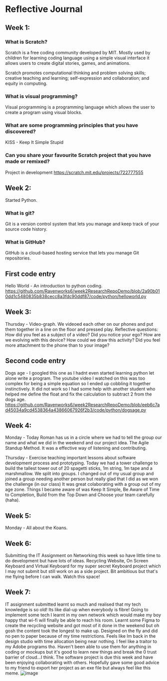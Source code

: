 # Reflective Journal

## Week 1:

### What is Scratch?
Scratch is a free coding community developed by MIT. Mostly used by children for learning coding language using a simple visual interface it allows users to create digital stories, games, and animations.

Scratch promotes computational thinking and problem solving skills; creative teaching and learning; self-expression and collaboration; and equity in computing.

### What is visual programming?
Visual programming is a programming language which allows the user to create a program using visual blocks.

### What are some programming principles that you have discovered?
KISS - Keep It Simple Stupid


### Can you share your favourite Scratch project that you have made or remixed?
Project in development
https://scratch.mit.edu/projects/722777555

## Week 2:
Started Python.

### What is git?
Git is a version control system that lets you manage and keep track of your source code history.

### What is GitHub?
 GitHub is a cloud-based hosting service that lets you manage Git repositories.
 
## First code entry
Hello World - An introduction to python coding.
https://github.com/Ravenworks6/week2ResearchRepoDemo/blob/2a90b010dd1c5480835b838cecc8a3fdc90ddf87/code/python/helloworld.py

## Week 3:
Thursday - Video-graph. We videoed each other on our phones and put them together in a line on the floor and pressed play.  Reflective questions: How did you feel as a subject of a video? Did you notice your ego? How are we evolving with this device? How could we draw this activity? Did you feel more attachment to the phone than to your image?

## Second code entry
Dogs age - I googled this one as I hadnt even started learning python let alone write a program.  The youtube video I watched on this was too complex for being a simple equation so I ended up cobbling it together instinctively.  It did not work so I had some help with another student who helped me define the float and fix the calculation to subtract 2 from the dogs age.
https://github.com/Ravenworks6/week2ResearchRepoDemo/blob/eeb6c7ad45034a9cd4538364a43866067926f2b3/code/python/dogsage.py

## Week 4:
Monday - Today Roman has us in a circle where we had to tell the group our name and what we did in the weekend and our project idea.  The Agile Standup Method.  It was a effective way of listening and contributing.

Thursday - Exercise teaching important lessons about software development process and prototyping. Today we had a tower challenge to build the tallest tower out of 20 spagetti sticks, 1m string, 1m tape and a marshmallow.  We split into groups. I changed out of my usual group and joined a group needing another person but really glad that I did as we won the challenge (in our class) It was great colaborating with a group out of my age zone. Things I became aware of was Keep It Simple, Be Aware of Time to Completion, Build from the Top Down and Choose your team carefully (haha). 

## Week 5:
Monday - All about the Koans.

## Week 6:
Submitting the IT Assignment on Networking this week so have little time to do development but have lots of ideas.  Recycling Website, On Screen Keyboard and Virtual Keyboard for my super secret Keyboard project which I may not submit but still work on as a side project.  Bit ambitious but that's me flying before I can walk. Watch this space!

## Week 7:
IT assignment submitted learnt so much and realised that my tech knowledge is so old! Its like dial-up when everybody is fibre! Going to implement some tech I learnt in my own network which would make my boy happy that wi-fi will finally be able to reach his room. Learnt some Figma to create the recycling website and got most of it done in the weekend but oh gosh the content took the longest to make up. Designed on the fly and did no pen to paper because of my time restrictions.  Feels like Im back in the design studio with time allocation being near nothing.  I feel like a traitor to my Adobe programs tho.  Haven't been able to use them for anything in coding or mockups but it's good to learn new things and break the 0 trust barrier of cloud...I think.  The software project is due this week and have been enjoying collaborating with others. Hopefully gave some good advice to my friend to export her project as an exe file but always feel like this meme. 
![image](https://user-images.githubusercontent.com/111028354/189769412-1dd9ea06-fbb6-4d45-a0b5-b061b2b50429.png)
